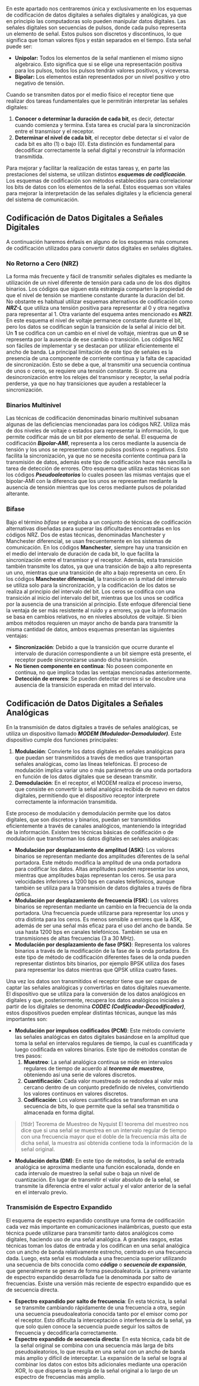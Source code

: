 En este apartado nos centraremos única y exclusivamente en los esquemas de codificación de datos digitales a señales digitales y analógicas, ya que en principio las computadoras solo pueden manipular datos digitales.
Las señales digitales son secuencias de pulsos, donde cada pulso representa un elemento de señal. Estos pulsos son discretos y discontinuos, lo que significa que toman valores fijos y están separados en el tiempo. Esta señal puede ser:

- **Unipolar:** Todos los elementos de la señal mantienen el mismo signo algebraico. Esto significa que si se elige una representación positiva para los pulsos, todos los pulsos tendrán valores positivos, y viceversa.
- **Bipolar:** Los elementos están representados por un nivel positivo y otro negativo de tensión.

Cuando se transmiten datos por el medio físico el receptor tiene que realizar dos tareas fundamentales que le permitirán interpretar las señales digitales:

1. **Conocer o determinar la duración de cada bit**, es decir, detectar cuando comienza y termina. Esta tarea es crucial para la sincronización entre el transmisor y el receptor.
2. **Determinar el nivel de cada bit**, el receptor debe detectar si el valor de cada bit es alto (1) o bajo (0). Esta distinción es fundamental para decodificar correctamente la señal digital y reconstruir la información transmitida.

Para mejorar y facilitar la realización de estas tareas y, en parte las prestaciones del sistema, se utilizan distintos ***esquemas de codificación***. Los esquemas de codificación son métodos establecidos para correlacionar los bits de datos con los elementos de la señal. Estos esquemas son vitales para mejorar la interpretación de las señales digitales y la eficiencia general del sistema de comunicación. 

## Codificación de Datos Digitales a Señales Digitales

A continuación haremos énfasis en alguno de los esquemas más comunes de codificación utilizados para convertir datos digitales en señales digitales.

### No Retorno a Cero (NRZ)

La forma más frecuente y fácil de transmitir señales digitales es mediante la utilización de un nivel diferente de tensión para cada uno de los dos dígitos binarios. Los códigos que siguen esta estrategia comparten la propiedad de que el nivel de tensión se mantiene constante durante la duración del bit. No obstante es habitual utilizar esquemas alternativos de codificación como ***NRZ-L*** que utiliza una tensión positiva para representar al 0 y otra negativa para representar al 1. 
Otra variante del esquema antes mencionado es ***NRZI***. En este esquema el nivel de voltaje permanece constante durante el bit, pero los datos se codifican según la transición de la señal al inicio del bit. Un **1** se codifica con un cambio en el nivel de voltaje, mientras que un **0** se representa por la ausencia de ese cambio o transición.
Los códigos NRZ son fáciles de implementar y se destacan por utilizar eficientemente el ancho de banda. La principal limitación de este tipo de señales es la presencia de una componente de corriente continua y la falta de capacidad de sincronización. Esto se debe a que, al transmitir una secuencia continua de unos o ceros, se requiere una tensión constante. Si ocurre una desincronización entre los relojes del transmisor y receptor, la señal podría perderse, ya que no hay transiciones que ayuden a restablecer la sincronización.

### Binarios Multinivel

Las técnicas de codificación denominadas binario multinivel subsanan algunas de las deficiencias mencionadas para los códigos NRZ. Utiliza más de dos niveles de voltaje o estados para representar la información, lo que permite codificar más de un bit por elemento de señal.
El esquema de codificación ***Bipolar-AMI***, representa a los ceros mediante la ausencia de tensión y los unos se representan como pulsos positivos o negativos. Esto facilita la sincronización, ya que no se necesita corriente continua para la transmisión de datos, además este tipo de codificación hace más sencilla la tarea de detección de errores.
Otro esquema que utiliza estas técnicas son los códigos ***Pseudoaleatorios*** lo cuales poseen las mismas ventajas que el bipolar-AMI con la diferencia que los unos se representan mediante la ausencia de tensión mientras que los ceros mediante pulsos de polaridad alterante.

### Bifase

Bajo el término *bifase* se engloba a un conjunto de técnicas de codificación alternativas diseñadas para superar las dificultades encontradas en los códigos NRZ. Dos de estas técnicas, denominadas Manchester y Manchester diferencial, se usan frecuentemente en los sistemas de comunicación.
En los códigos **Manchester**, siempre hay una transición en el medio del intervalo de duración de cada bit, lo que facilita la sincronización entre el transmisor y el receptor. Además, esta transición también transmite los datos, ya que una transición de bajo a alto representa un uno, mientras que una transición de alto a bajo representa un cero.
En los códigos **Manchester diferencial**, la transición en la mitad del intervalo se utiliza solo para la sincronización, y la codificación de los datos se realiza al principio del intervalo del bit. Los ceros se codifica con una transición al inicio del intervalo del bit, mientras que los unos se codifica por la ausencia de una transición al principio. Este enfoque diferencial tiene la ventaja de ser más resistente al ruido y a errores, ya que la información se basa en cambios relativos, no en niveles absolutos de voltaje.
Si bien ambos métodos requieren un mayor ancho de banda para transmitir la misma cantidad de datos, ambos esquemas presentan las siguientes ventajas:

- **Sincronización**: Debido a que la transición que ocurre durante el intervalo de duración correspondiente a un bit siempre está presente, el receptor puede sincronizarse usando dicha transición.
- **No tienen componente en continua**: No poseen componente en continua, no que implica todas las ventajas mencionadas anteriormente.
- **Detección de errores**: Se pueden detectar errores si se descubre una ausencia de la transición esperada en mitad del intervalo.

## Codificación de Datos Digitales a Señales Analógicas

En la transmisión de datos digitales a través de señales analógicas, se utiliza un dispositivo llamado ***MODEM (Modulador-Demodulador)***. Este dispositivo cumple dos funciones principales:

1. **Modulación**: Convierte los datos digitales en señales analógicas para que puedan ser transmitidos a través de medios que transportan señales analógicas, como las líneas telefónicas. El proceso de modulación implica variar uno o más parámetros de una onda portadora en función de los datos digitales que se desean transmitir.
2. **Demodulación**: En el receptor, el MODEM realiza el proceso inverso, que consiste en convertir la señal analógica recibida de nuevo en datos digitales, permitiendo que el dispositivo receptor interprete correctamente la información transmitida.

Este proceso de modulación y demodulación permite que los datos digitales, que son discretos y binarios, puedan ser transmitidos eficientemente a través de canales analógicos, manteniendo la integridad de la información. Existen tres técnicas básicas de codificación o de modulación que transforman los datos digitales en señales analógicas:

- **Modulación por desplazamiento de amplitud (ASK)**: Los valores binarios se representan mediante dos amplitudes diferentes de la señal portadora. Este método modifica la amplitud de una onda portadora para codificar los datos. Altas amplitudes pueden representar los unos, mientras que amplitudes bajas representan los ceros. Se usa para velocidades inferiores a 1200 bps en canales telefónicos, aunque también se utiliza para la transmisión de datos digitales a través de fibra óptica.
- **Modulación por desplazamiento de frecuencia (FSK)**: Los valores binarios se representan mediante un cambio en la frecuencia de la onda portadora. Una frecuencia puede utilizarse para representar los unos y otra distinta para los ceros. Es menos sensible a errores que la ASK, además de ser una señal más eficaz para el uso del ancho de banda. Se usa hasta 1200 bps en canales telefónicos. También se usa en transmisiones de altas frecuencias (3 a 30 MHz).
- **Modulación por desplazamiento de fase (PSK)**: Representa los valores binarios a través de la modificación de la fase de la onda portadora. En este tipo de método de codificación diferentes fases de la onda pueden representar distintos bits binarios, por ejemplo BPSK utiliza dos fases para representar los datos mientras que QPSK utiliza cuatro fases.

Una vez los datos son transmitidos el receptor tiene que ser capas de captar las señales analógicas y convertirlas en datos digitales nuevamente. El dispositivo que se utiliza para la conversión de los datos analógicos en digitales y que, posteriormente, recupera los datos analógicos iniciales a partir de los digitales se denomina ***CODEC (Codificador-Decodificador)***, estos dispositivos pueden emplear distintas técnicas, aunque las más importantes son:

- **Modulación por impulsos codificados (PCM)**: Este método convierte las señales analógicas en datos digitales basándose en la amplitud que toma la señal en intervalos regulares de tiempo, la cual es cuantificada y luego codificada en valores binarios. Este tipo de métodos constan de tres pasos:
	1. **Muestreo**: La señal analógica continua se mide en intervalos regulares de tiempo de acuerdo al ***teorema de muestreo***, obteniendo así una serie de valores discretos.
	2. **Cuantificación**: Cada valor muestreado se redondea al valor más cercano dentro de un conjunto predefinido de niveles, convirtiendo los valores continuos en valores discretos.
	3. **Codificación**: Los valores cuantificados se transforman en una secuencia de bits, lo que permite que la señal sea transmitida o almacenada en forma digital.

>[!tldr] Teorema de Muestreo de Nyquist
>El teorema del muestreo nos dice que si una señal se muestrea en un intervalo regular de tiempo con una frecuencia mayor que el doble de la frecuencia más alta de dicha señal, la muestra así obtenida contiene toda la información de la señal original.

- **Modulación delta (DM)**: En este tipo de métodos, la señal de entrada analógica se aproxima mediante una función escalonada, donde en cada intervalo de muestreo la señal sube o baja un nivel de cuantización. En lugar de transmitir el valor absoluto de la señal, se transmite la diferencia entre el valor actual y el valor anterior de la señal en el intervalo previo.

### Transmisión de Espectro Expandido

El esquema de espectro expandido constituye una forma de codificación cada vez más importante en comunicaciones inalámbricas, puesto que esta técnica puede utilizarse para transmitir tanto datos analógicos como digitales, haciendo uso de una señal analógica. A grandes rasgos, estas técnicas toman los datos de entrada y los codifican en una señal analógica con un ancho de banda relativamente estrecho, centrado en una frecuencia dada. Luego, esta señal es modulada a una frecuencia superior utilizando una secuencia de bits conocida como ***código*** o ***secuencia de expansión***, que generalmente se genera de forma pseudoaleatoria.
La primera variante de espectro expandido desarrollada fue la denominada por salto de frecuencias. Existe una versión más reciente de espectro expandido que es de secuencia directa.

- **Espectro expandido por salto de frecuencia**: En esta técnica, la señal se transmite cambiando rápidamente de una frecuencia a otra, según una secuencia pseudoaleatoria conocida tanto por el emisor como por el receptor. Esto dificulta la interceptación o interferencia de la señal, ya que solo quien conoce la secuencia puede seguir los saltos de frecuencia y decodificarla correctamente.
- **Espectro expandido de secuencia directa**: En esta técnica, cada bit de la señal original se combina con una secuencia más larga de bits pseudoaleatorios, lo que resulta en una señal con un ancho de banda más amplio y difícil de interceptar. La expansión de la señal se logra al combinar los datos con estos bits adicionales mediante una operación XOR, lo que dispersa la energía de la señal original a lo largo de un espectro de frecuencias más amplio.